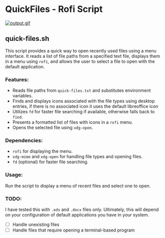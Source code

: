 # QuickFiles - Rofi Script

[![output.gif](https://i.postimg.cc/KY6qRRrt/output.gif)](https://postimg.cc/GBjJf3fp)

## quick-files.sh

This script provides a quick way to open recently used files using a menu interface.
 It reads a list of file paths from a specified text file, displays them in a menu
 using `rofi`, and allows the user to select a file to open with the default application.

### Features:

* Reads file paths from `quick-files.txt` and substitutes environment variables.
* Finds and displays icons associated with the file types using desktop entries, if there is no associated icon it uses the default libreoffice icon
* Utilizes `fd` for faster file searching if available, otherwise falls back to `find`.
* Presents a formatted list of files with icons in a `rofi` menu.
* Opens the selected file using `xdg-open`.


### Dependencies:

* `rofi` for displaying the menu.
* `xdg-mime` and `xdg-open` for handling file types and opening files.
* `fd` (optional) for faster file searching.

### Usage:

Run the script to display a menu of recent files and select one to open.

### TODO:

I have tested this with `.ods` and `.docx` files only. Ultimately, this will depend on your configuration of default applications you have in your system.

- [ ] Handle unexisting files
- [ ] Handle files that require opening a terminal-based program
